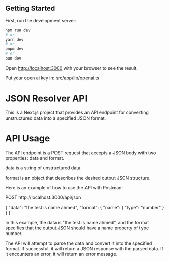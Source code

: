 
## Getting Started

First, run the development server:

```bash
npm run dev
# or
yarn dev
# or
pnpm dev
# or
bun dev
```

Open [http://localhost:3000](http://localhost:3000) with your browser to see the result.
 
Put your open ai key in: src/app/lib/openai.ts



# JSON Resolver API
This is a Next.js project that provides an API endpoint for converting unstructured data into a specified JSON format.

# API Usage
The API endpoint is a POST request that accepts a JSON body with two properties: data and format.

data is a string of unstructured data.

format is an object that describes the desired output JSON structure.

Here is an example of how to use the API with Postman:
 
POST http://localhost:3000/api/json

 {
    "data": "the test is name ahmed",
    "format": {
        "name": {
            "type": "number"
        }
    }
}

In this example, the data is "the test is name ahmed", and the format specifies that the output JSON should have a name property of type number.

The API will attempt to parse the data and convert it into the specified format. If successful, it will return a JSON response with the parsed data. If it encounters an error, it will return an error message.
